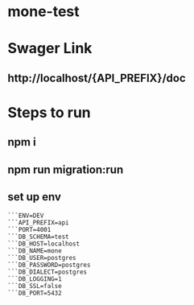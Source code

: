 # mone-test

# Swager Link
## http://localhost/{API_PREFIX}/doc

# Steps to run 

## npm i
## npm run migration:run
## set up env
    ```ENV=DEV
    ```API_PREFIX=api
    ```PORT=4001
    ```DB_SCHEMA=test
    ```DB_HOST=localhost
    ```DB_NAME=mone
    ```DB_USER=postgres
    ```DB_PASSWORD=postgres
    ```DB_DIALECT=postgres
    ```DB_LOGGING=1
    ```DB_SSL=false
    ```DB_PORT=5432